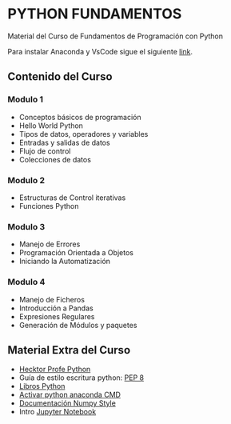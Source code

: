 # PYTHON FUNDAMENTOS
Material del Curso de Fundamentos de Programación con Python

Para instalar Anaconda y VsCode sigue el siguiente [link](https://gdelgador.github.io/PythonFundamentos).

## Contenido del Curso

### Modulo 1
- Conceptos básicos de programación
- Hello World Python
- Tipos de datos, operadores y variables
- Entradas y salidas de datos
- Flujo de control
- Colecciones de datos

### Modulo 2
- Estructuras de Control iterativas
- Funciones Python


### Modulo 3
- Manejo de Errores
- Programación Orientada a Objetos
- Iniciando la Automatización

### Modulo 4
- Manejo de Ficheros
- Introducción a Pandas
- Expresiones Regulares
- Generación de Módulos y paquetes



## Material Extra del Curso

- [Hecktor Profe Python](https://docs.hektorprofe.net/python/) 
- Guía de estilo escritura python: [PEP 8](https://www.python.org/dev/peps/pep-0008/?fbclid=IwAR1nA1UklLNW22-9t32Clybzyczj_i6EMA1fJdk9TwUe-OXLSriPQH9xKhE)
- [Libros Python](https://drive.google.com/drive/folders/1u_dg31pkLasj2H3L4VO2QUNFnYpA9bn1?usp=sharing) 
- [Activar python anaconda CMD](https://stackoverflow.com/questions/49616399/windows-anaconda-python-is-not-recognized-as-an-internal-or-external-command)
- [Documentación Numpy Style](https://numpydoc.readthedocs.io/en/latest/format.html)
- Intro [Jupyter Notebook](https://www.youtube.com/watch?v=CwbMaSkKDZg&ab_channel=RafaGonzalezGouveia)